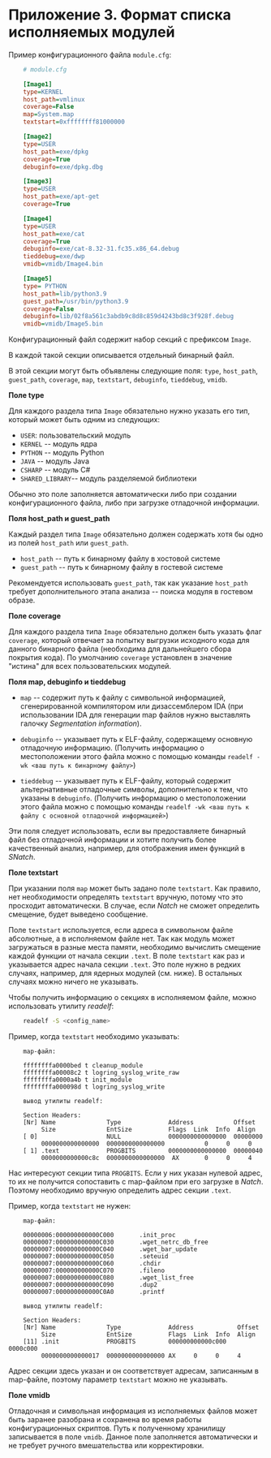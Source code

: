 <div style="page-break-before:always;">
</div>

# <a name="app_module_config"></a>Приложение 3. Формат списка исполняемых модулей

Пример конфигурационного файла `module.cfg`:

```ini
    # module.cfg

    [Image1]
    type=KERNEL
    host_path=vmlinux
    coverage=False
    map=System.map
    textstart=0xffffffff81000000

    [Image2]
    type=USER
    host_path=exe/dpkg
    coverage=True
    debuginfo=exe/dpkg.dbg

    [Image3]
    type=USER
    host_path=exe/apt-get
    coverage=True

    [Image4]
    type=USER
    host_path=exe/cat
    coverage=True
    debuginfo=exe/cat-8.32-31.fc35.x86_64.debug
    tieddebug=exe/dwp
    vmidb=vmidb/Image4.bin

    [Image5]
    type= PYTHON
    host_path=lib/python3.9
    guest_path=/usr/bin/python3.9
    coverage=False
    debuginfo=lib/02f8a561c3abdb9c8d8c859d4243bd8c3f928f.debug
    vmidb=vmidb/Image5.bin
```

Конфигурационный файл содержит набор секций с префиксом `Image`.

В каждой такой секции описывается отдельный бинарный файл.


В этой секции могут быть объявлены следующие поля: `type`, `host_path`, `guest_path`, `coverage`, `map`, `textstart`, `debuginfo`, `tieddebug`, `vmidb`.

**Поле type**

Для каждого раздела типа `Image` обязательно нужно указать его тип, который может быть одним из следующих:

- `USER`: пользовательский модуль
- `KERNEL` -- модуль ядра
- `PYTHON` -- модуль Python
- `JAVA` -- модуль Java
- `CSHARP` -- модуль C#
- `SHARED_LIBRARY`-- модуль разделяемой библиотеки

Обычно это поле заполняется автоматически либо при создании конфигурационного файла, либо при загрузке отладочной информации.


**Поля host_path и guest_path**

Каждый раздел типа `Image` обязательно должен содержать хотя бы одно из полей `host_path` или `guest_path`.

- `host_path` -- путь к бинарному файлу в хостовой системе
- `guest_path` -- путь к бинарному файлу в гостевой системе

Рекомендуется использовать `guest_path`, так как указание `host_path` требует дополнительного этапа анализа -- поиска модуля в гостевом образе.


**Поле coverage**

Для каждого раздела типа `Image` обязательно должен быть указать флаг `coverage`, который отвечает за попытку выгрузки исходного кода
для данного бинарного файла (необходима для дальнейшего сбора покрытия кода). По умолчанию `coverage` установлен в значение "истина"
для всех пользовательских модулей.


**Поля map, debuginfo и tieddebug**

- `map` -- содержит путь к файлу с символьной информацией, сгенерированной
компилятором или дизассемблером IDA (при использовании IDA для генерации map файлов нужно выставлять галочку *Segmentation information*).

- `debuginfo` -- указывает путь к ELF-файлу, содержащему основную отладочную информацию. (Получить информацию о местоположении этого файла
  можно с помощью команды `readelf -wk <ваш путь к бинарному файлу>`)

- `tieddebug` -- указывает путь к ELF-файлу, который содержит альтернативные отладочные символы, дополнительно к тем, что указаны в `debuginfo`.
  (Получить информацию о местоположении этого файла можно с помощью команды `readelf -wk <ваш путь к файлу с основной отладочной информацией>`)

Эти поля следует использовать, если вы предоставляете бинарный файл без отладочной информации и хотите получить более качественный анализ,
например, для отображения имен функций в *SNatch*.


**Поле textstart**

При указании поля `map` может быть задано поле `textstart`.
Как правило, нет необходимости определять `textstart` вручную, потому что это просходит автоматически.
В случае, если *Natch* не сможет определить смещение, будет выведено сообщение.

Поле `textstart` используется, если адреса в символьном файле абсолютные, а в исполняемом файле нет.
Так как модуль может загружаться в разные места памяти, необходимо вычислить смещение каждой функции от начала секции `.text`.
В поле `textstart` как раз и указывается адрес начала секции `.text`.
Это поле нужно в редких случаях, например, для ядерных модулей (см. ниже). В остальных случаях можно ничего не указывать.

Чтобы получить информацию о секциях в исполняемом файле, можно использовать утилиту *readelf*:

```bash
    readelf -S <config_name>
```

Пример, когда `textstart` необходимо указывать:

```text
    map-файл:

    ffffffffa0000bed t cleanup_module
    ffffffffa00008c2 t logring_syslog_write_raw
    ffffffffa0000a4b t init_module
    ffffffffa000098d t logring_syslog_write

    вывод утилиты readelf:

    Section Headers:
    [Nr] Name              Type             Address           Offset
         Size              EntSize          Flags  Link  Info  Align
    [ 0]                   NULL             0000000000000000  00000000
         0000000000000000  0000000000000000           0     0     0
    [ 1] .text             PROGBITS         0000000000000000  00000040
         0000000000000c8c  0000000000000000  AX       0     0     4
```

Нас интересуют секции типа `PROGBITS`. Если у них указан нулевой адрес, то их не получится
сопоставить с map-файлом при его загрузке в *Natch*.
Поэтому необходимо вручную определить адрес секции `.text`.

Пример, когда `textstart` не нужен:

```text
    map-файл:

    00000006:000000000000C000       .init_proc
    00000007:000000000000C030       .wget_netrc_db_free
    00000007:000000000000C040       .wget_bar_update
    00000007:000000000000C050       .seteuid
    00000007:000000000000C060       .chdir
    00000007:000000000000C070       .fileno
    00000007:000000000000C080       .wget_list_free
    00000007:000000000000C090       .dup2
    00000007:000000000000C0A0       .printf

    вывод утилиты readelf:

    Section Headers:
    [Nr] Name              Type             Address            Offset
         Size              EntSize          Flags  Link  Info  Align
    [11] .init             PROGBITS         000000000000c000   0000c000
         0000000000000017  0000000000000000 AX     0     0     4
```

Адрес секции здесь указан и он соответствует адресам, записанным в map-файле,
поэтому параметр `textstart` можно не указывать.


**Поле vmidb**

Отладочная и символьная информация из исполняемых файлов может быть заранее разобрана и сохранена
во время работы конфигурационных скриптов. Путь к полученному хранилищу записывается в поле `vmidb`.
Данное поле заполняется автоматически и не требует ручного вмешательства или корректировки.

